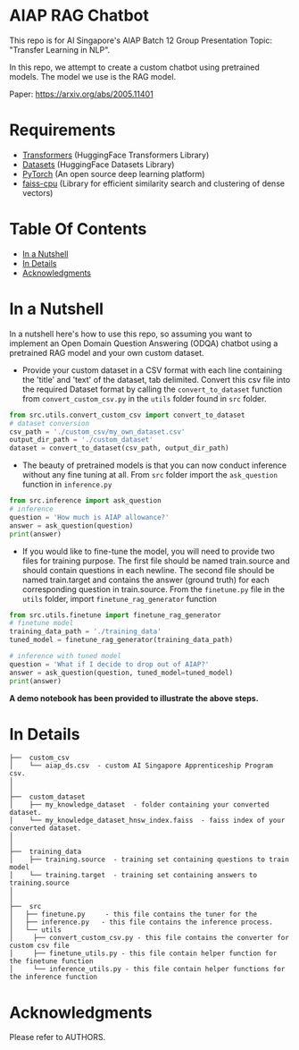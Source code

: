 # AIAP RAG Chatbot
This repo is for AI Singapore's AIAP Batch 12 Group Presentation Topic: "Transfer Learning in NLP". 

In this repo, we attempt to create a custom chatbot using pretrained models. The model we use is the RAG model.

Paper: https://arxiv.org/abs/2005.11401


# Requirements
- [Transformers](https://github.com/huggingface/transformers) (HuggingFace Transformers Library)
- [Datasets](https://github.com/huggingface/datasets) (HuggingFace Datasets Library)
- [PyTorch](https://pytorch.org/) (An open source deep learning platform) 
- [faiss-cpu](https://github.com/facebookresearch/faiss) (Library for efficient similarity search and clustering of dense vectors)


# Table Of Contents
-  [In a Nutshell](#in-a-nutshell)
-  [In Details](#in-details)
-  [Acknowledgments](#acknowledgments)

# In a Nutshell   
In a nutshell here's how to use this repo, so assuming you want to implement an Open Domain Question Answering (ODQA) chatbot using a pretrained RAG model and your own custom dataset.
- Provide your custom dataset in a CSV format with each line containing the 'title' and 'text' of the dataset, tab delimited. Convert this csv file into the required Dataset format by calling the `convert_to_dataset` function from `convert_custom_csv.py` in the `utils` folder found in `src` folder.

```python
from src.utils.convert_custom_csv import convert_to_dataset
# dataset conversion
csv_path = './custom_csv/my_own_dataset.csv'
output_dir_path = './custom_dataset'
dataset = convert_to_dataset(csv_path, output_dir_path)
``` 


- The beauty of pretrained models is that you can now conduct inference without any fine tuning at all. From `src`  folder import the `ask_question` function in `inference.py`

```python
from src.inference import ask_question
# inference
question = 'How much is AIAP allowance?'
answer = ask_question(question)
print(answer)
```

- If you would like to fine-tune the model, you will need to provide two files for training purpose. The first file should be named train.source and should contain questions in each newline. The second file should be named train.target and contains the answer (ground truth) for each corresponding question in train.source. From the `finetune.py` file in the `utils` folder, import `finetune_rag_generator` function
```python
from src.utils.finetune import finetune_rag_generator
# finetune model
training_data_path = './training_data'
tuned_model = finetune_rag_generator(training_data_path)

# inference with tuned model
question = 'What if I decide to drop out of AIAP?'
answer = ask_question(question, tuned_model=tuned_model)
print(answer)
```

**A demo notebook has been provided to illustrate the above steps.**


# In Details
```
├──  custom_csv
│    └── aiap_ds.csv  - custom AI Singapore Apprenticeship Program csv.
│
│
├──  custom_dataset
│    ├── my_knowledge_dataset  - folder containing your converted dataset.
│    └── my_knowledge_dataset_hnsw_index.faiss  - faiss index of your converted dataset.
│
│
├──  training_data  
│    ├── training.source  - training set containing questions to train model
│    └── training.target  - training set containing answers to training.source
│
│
├──  src
│   ├── finetune.py     - this file contains the tuner for the 
│   ├── inference.py   - this file contains the inference process.
│   └── utils
│     ├── convert_custom_csv.py - this file contains the converter for custom csv file
│     ├── finetune_utils.py - this file contain helper function for the finetune function
│     └── inference_utils.py - this file contain helper functions for the inference function
```


# Acknowledgments
Please refer to AUTHORS.


